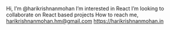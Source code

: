 Hi, I’m @harikrishnanmohan
I’m interested in React
I’m looking to collaborate on React based projects
How to reach me, harikrishnanmohan.hm@gmail.com
https://harikrishnanmohan.in

<!---
harikrishnanmohan/harikrishnanmohan is a ✨ special ✨ repository because its `README.md` (this file) appears on your GitHub profile.
You can click the Preview link to take a look at your changes.
--->
